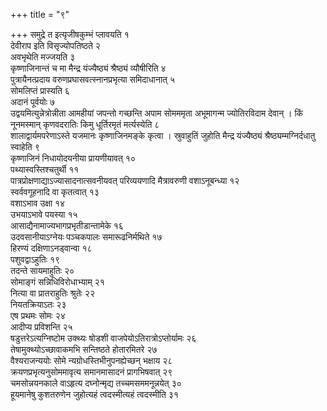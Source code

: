 +++
title = "९"

+++
समुद्रे त इत्यृजीषकुम्भं प्लावयति १  
देवीराप इति विसृज्योपतिष्ठते २  
अवभृथेति मज्जयति ३  
कृष्णाजिनान्तं च मा मैन्द्र यंज्यैष्ठ्यं श्रैष्ठ्यं व्यौषीरिति ४  
पुत्रायैनत्प्रदाय वरुणप्रघासवत्स्नानप्रभृत्या समिदाधानात् ५  
सोमलिप्तं प्रास्यति ६  
अदानं पूर्वयोः ७  
उद्वयमित्युन्नेत्रोन्नीता आमहीयां जपन्तो गच्छन्ति अपाम सोमममृता अभूमागन्म ज्योतिरविदाम देवान् । किं नूनमस्मान् कृणवदरातिः किमु धूर्तिरमृतं मर्त्यस्येति ८  
शालाद्वार्यमपरेणाऽस्ते यजमानः कृष्णाजिनमङ्के कृत्वा । स्रुवाहुतिं जुहोति मैन्द्र यंज्यैष्ठ्यं श्रैष्ठ्यम्मग्निर्दधातु स्वाहेति ९  
कृष्णाजिनं निधायोदयनीया प्रायणीयावत् १०  
पथ्यास्वस्तिश्चतुर्थी ११  
पात्रप्रोक्षणाद्याऽज्यासादनात्सवनीयवत् परिव्ययणादि मैत्रावरुणी वशाऽनूबन्ध्या १२  
स्वर्ववगूहनादि वा कृतत्वात् १३  
वशाऽभाव उक्षा १४  
उभयाऽभावे पयस्या १५  
आसाद्यैनामाज्यभागप्रभृतीडान्तामेके १६  
उदवसानीयाऽग्नेयः पञ्चकपालः समारूढनिर्मथिते १७  
हिरण्यं दक्षिणाऽनड्वान्वा १८  
पशुवद्वाऽहुतिः १९  
तदन्ते सायमाहुतिः २०  
सोमाङ्गं सन्निधिविरोधाभ्याम् २१  
नित्या वा प्रातराहुतिः श्रुतेः २२  
नियतक्रियाऽतः २३  
एष प्रथमः सोमः २४  
आदीप्य प्रविशन्ति २५  
षडुत्तरेऽत्यग्निष्टोम उक्थ्यः षोडशी वाजपेयोऽतिरात्रोऽप्तोर्यामः २६  
तेषामुक्थ्योऽच्छावाकमभि सन्तिष्ठते होतारमितरे २७  
वैश्यराजन्ययोः सोमे न्यग्रोधस्तिभीनुपनह्येच्छन् भक्षाय २८  
क्रयणप्रभृत्यनुसोममावृत्य समानमासादनं प्रागभिषवात् २९  
चमसोन्नयनकाले वाऽहृत्य दघ्नोन्मृद्य तच्चमसममनून्नयेत् ३०  
हूयमानेषु कुशतरुणेन जुहोत्यहं त्वदस्मीत्यहं त्वदस्मीति ३१  
